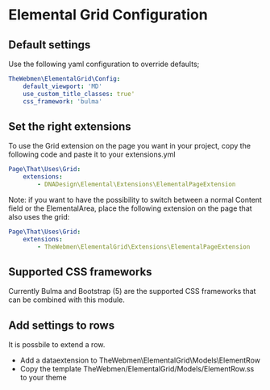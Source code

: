 # Elemental Grid Configuration

## Default settings
Use the following yaml configuration to override defaults;
```yaml
TheWebmen\ElementalGrid\Config:
    default_viewport: 'MD'
    use_custom_title_classes: true'
    css_framework: 'bulma'
```

## Set the right extensions
To use the Grid extension on the page you want in your project, copy the following code and paste it to your extensions.yml

```yaml
Page\That\Uses\Grid:
    extensions:
        - DNADesign\Elemental\Extensions\ElementalPageExtension
```

Note: if you want to have the possibility to switch between a normal Content field or the ElementalArea, place the following extension on the page that also uses the grid:

```yaml
Page\That\Uses\Grid:
    extensions:
        - TheWebmen\ElementalGrid\Extensions\ElementalPageExtension
```

## Supported CSS frameworks
Currently Bulma and Bootstrap (5) are the supported CSS frameworks that can be combined with this module.

## Add settings to rows
It is possbile to extend a row.

* Add a dataextension to TheWebmen\ElementalGrid\Models\ElementRow
* Copy the template TheWebmen/ElementalGrid/Models/ElementRow.ss to your theme
